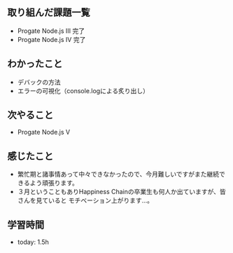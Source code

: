 ## 取り組んだ課題一覧
- Progate Node.js Ⅲ 完了
- Progate Node.js Ⅳ 完了
## わかったこと
- デバックの方法
- エラーの可視化（console.logによる炙り出し）
## 次やること
- Progate Node.js Ⅴ
## 感じたこと
- 繁忙期と諸事情あって中々できなかったので、今月難しいですがまた継続できるよう頑張ります。
- ３月ということもありHappiness Chainの卒業生も何人か出ていますが、皆さんを見ていると
  モチベーション上がります...。
## 学習時間
- today: 1.5h

